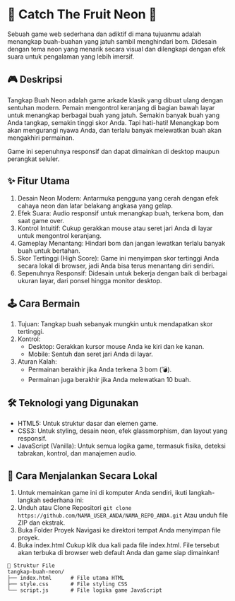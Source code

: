 # 🍎 Catch The Fruit Neon 🍌
Sebuah game web sederhana dan adiktif di mana tujuanmu adalah menangkap buah-buahan yang jatuh sambil menghindari bom. Didesain dengan tema neon yang menarik secara visual dan dilengkapi dengan efek suara untuk pengalaman yang lebih imersif.

## 🎮 Deskripsi
Tangkap Buah Neon adalah game arkade klasik yang dibuat ulang dengan sentuhan modern. Pemain mengontrol keranjang di bagian bawah layar untuk menangkap berbagai buah yang jatuh. Semakin banyak buah yang Anda tangkap, semakin tinggi skor Anda. Tapi hati-hati! Menangkap bom akan mengurangi nyawa Anda, dan terlalu banyak melewatkan buah akan mengakhiri permainan.

Game ini sepenuhnya responsif dan dapat dimainkan di desktop maupun perangkat seluler.

## ✨ Fitur Utama
1. Desain Neon Modern: Antarmuka pengguna yang cerah dengan efek cahaya neon dan latar belakang angkasa yang gelap.
2. Efek Suara: Audio responsif untuk menangkap buah, terkena bom, dan saat game over.
3. Kontrol Intuitif: Cukup gerakkan mouse atau seret jari Anda di layar untuk mengontrol keranjang.
4. Gameplay Menantang: Hindari bom dan jangan lewatkan terlalu banyak buah untuk bertahan.
5. Skor Tertinggi (High Score): Game ini menyimpan skor tertinggi Anda secara lokal di browser, jadi Anda bisa terus menantang diri sendiri.
6. Sepenuhnya Responsif: Didesain untuk bekerja dengan baik di berbagai ukuran layar, dari ponsel hingga monitor desktop.

## 🕹️ Cara Bermain
1. Tujuan: Tangkap buah sebanyak mungkin untuk mendapatkan skor tertinggi.
2. Kontrol:
   - Desktop: Gerakkan kursor mouse Anda ke kiri dan ke kanan.
   - Mobile: Sentuh dan seret jari Anda di layar.
3. Aturan Kalah:
   - Permainan berakhir jika Anda terkena 3 bom (💣).
   - Permainan juga berakhir jika Anda melewatkan 10 buah.

## 🛠️ Teknologi yang Digunakan
- HTML5: Untuk struktur dasar dan elemen game.
- CSS3: Untuk styling, desain neon, efek glassmorphism, dan layout yang responsif.
- JavaScript (Vanilla): Untuk semua logika game, termasuk fisika, deteksi tabrakan, kontrol, dan manajemen audio.

## 🚀 Cara Menjalankan Secara Lokal
1. Untuk memainkan game ini di komputer Anda sendiri, ikuti langkah-langkah sederhana ini:
2. Unduh atau Clone Repositori
```git clone https://github.com/NAMA_USER_ANDA/NAMA_REPO_ANDA.git``` Atau unduh file ZIP dan ekstrak.
3. Buka Folder Proyek Navigasi ke direktori tempat Anda menyimpan file proyek.
4. Buka index.html Cukup klik dua kali pada file index.html. File tersebut akan terbuka di browser web default Anda dan game siap dimainkan!

```
📂 Struktur File
tangkap-buah-neon/
├── index.html      # File utama HTML
├── style.css       # File styling CSS
└── script.js       # File logika game JavaScript
```